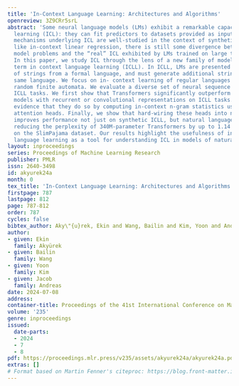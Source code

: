 ```yaml
---
title: 'In-Context Language Learning: Architectures and Algorithms'
openreview: 3Z9CRr5srL
abstract: 'Some neural language models (LMs) exhibit a remarkable capacity for in-context
  learning (ICL): they can fit predictors to datasets provided as input. While the
  mechanisms underlying ICL are well-studied in the context of synthetic problems
  like in-context linear regression, there is still some divergence between these
  model problems and the “real” ICL exhibited by LMs trained on large text corpora.
  In this paper, we study ICL through the lens of a new family of model problems we
  term in context language learning (ICLL). In ICLL, LMs are presented with a set
  of strings from a formal language, and must generate additional strings from the
  same language. We focus on in- context learning of regular languages generated by
  random finite automata. We evaluate a diverse set of neural sequence models on regular
  ICLL tasks. We first show that Transformers significantly outperform neural sequence
  models with recurrent or convolutional representations on ICLL tasks. Next, we provide
  evidence that they do so by computing in-context n-gram statistics using specialized
  attention heads. Finally, we show that hard-wiring these heads into neural models
  improves performance not just on synthetic ICLL, but natural language modeling,
  reducing the perplexity of 340M-parameter Transformers by up to 1.14 points (6.7%)
  on the SlimPajama dataset. Our results highlight the usefulness of in-context formal
  language learning as a tool for understanding ICL in models of natural text.'
layout: inproceedings
series: Proceedings of Machine Learning Research
publisher: PMLR
issn: 2640-3498
id: akyurek24a
month: 0
tex_title: 'In-Context Language Learning: Architectures and Algorithms'
firstpage: 787
lastpage: 812
page: 787-812
order: 787
cycles: false
bibtex_author: Aky\"{u}rek, Ekin and Wang, Bailin and Kim, Yoon and Andreas, Jacob
author:
- given: Ekin
  family: Akyürek
- given: Bailin
  family: Wang
- given: Yoon
  family: Kim
- given: Jacob
  family: Andreas
date: 2024-07-08
address:
container-title: Proceedings of the 41st International Conference on Machine Learning
volume: '235'
genre: inproceedings
issued:
  date-parts:
  - 2024
  - 7
  - 8
pdf: https://proceedings.mlr.press/v235/assets/akyurek24a/akyurek24a.pdf
extras: []
# Format based on Martin Fenner's citeproc: https://blog.front-matter.io/posts/citeproc-yaml-for-bibliographies/
---
```

